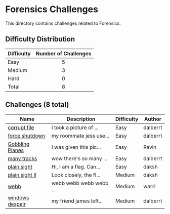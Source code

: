 # Forensics Challenges
This directory contains challenges related to Forensics.

## Difficulty Distribution
| Difficulty | Number of Challenges |
| ---------- |:--------------------:|
| Easy | 5 |
| Medium | 3 |
| Hard | 0 |
| Total | 8 |

## Challenges (8 total)
| Name | Description | Difficulty | Author |
| ---- | ----------- | ---------- | ------ |
| [corrupt file](<./corrupt file>) | i took a picture of ... | Easy | dalberrt |
| [force shutdown](<./force shutdown>) | my roommate jess use... | Easy | dalberrt |
| [Gobbling Planes](<./Gobbling Planes>) | I was given this pic... | Easy | Ravin |
| [many tracks](<./many tracks>) | wow there's so many ... | Easy | dalberrt |
| [plain sight](<./plain sight>) | Hi, I am a flag. Can... | Easy | daksh |
| [plain sight II](<./plain sight II>) | Look closely, the fl... | Medium | daksh |
| [webb](<./webb>) | webb webb webb webb ... | Medium | warri |
| [windows despair](<./windows despair>) | my friend james left... | Medium | dalberrt |
